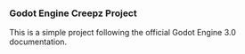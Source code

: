 ### Godot Engine Creepz Project 

This is a simple project following the official Godot Engine 3.0 documentation.
